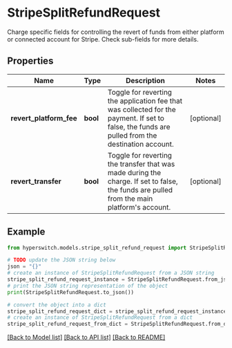 # StripeSplitRefundRequest

Charge specific fields for controlling the revert of funds from either platform or connected account for Stripe. Check sub-fields for more details.

## Properties

Name | Type | Description | Notes
------------ | ------------- | ------------- | -------------
**revert_platform_fee** | **bool** | Toggle for reverting the application fee that was collected for the payment. If set to false, the funds are pulled from the destination account. | [optional] 
**revert_transfer** | **bool** | Toggle for reverting the transfer that was made during the charge. If set to false, the funds are pulled from the main platform&#39;s account. | [optional] 

## Example

```python
from hyperswitch.models.stripe_split_refund_request import StripeSplitRefundRequest

# TODO update the JSON string below
json = "{}"
# create an instance of StripeSplitRefundRequest from a JSON string
stripe_split_refund_request_instance = StripeSplitRefundRequest.from_json(json)
# print the JSON string representation of the object
print(StripeSplitRefundRequest.to_json())

# convert the object into a dict
stripe_split_refund_request_dict = stripe_split_refund_request_instance.to_dict()
# create an instance of StripeSplitRefundRequest from a dict
stripe_split_refund_request_from_dict = StripeSplitRefundRequest.from_dict(stripe_split_refund_request_dict)
```
[[Back to Model list]](../README.md#documentation-for-models) [[Back to API list]](../README.md#documentation-for-api-endpoints) [[Back to README]](../README.md)


